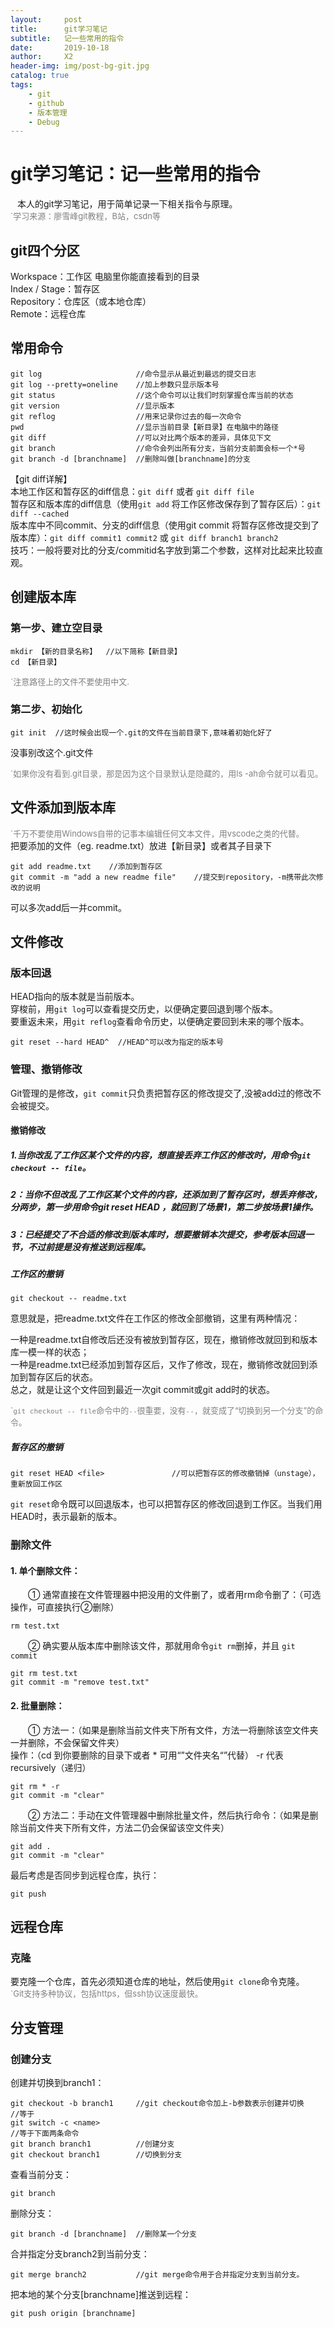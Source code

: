 ```yaml
---
layout:     post
title:      git学习笔记
subtitle:   记一些常用的指令
date:       2019-10-18
author:     X2
header-img: img/post-bg-git.jpg
catalog: true
tags:
    - git
    - github
    - 版本管理
    - Debug
---
```








# git学习笔记：记一些常用的指令
&ensp;  本人的git学习笔记，用于简单记录一下相关指令与原理。  
<font color=grey size=2>`学习来源：廖雪峰git教程，B站，csdn等</font>  
## git四个分区
Workspace：工作区  电脑里你能直接看到的目录   
Index / Stage：暂存区  
Repository：仓库区（或本地仓库）   
Remote：远程仓库  
## 常用命令  

	git log						//命令显示从最近到最远的提交日志
	git log --pretty=oneline	//加上参数只显示版本号
	git status					//这个命令可以让我们时刻掌握仓库当前的状态
	git version					//显示版本
	git reflog    				//用来记录你过去的每一次命令
	pwd  						//显示当前目录【新目录】在电脑中的路径
	git diff 					//可以对比两个版本的差异，具体见下文
	git branch					//命令会列出所有分支，当前分支前面会标一个*号
	git branch -d [branchname]	//删除叫做[branchname]的分支

【git diff详解】  
本地工作区和暂存区的diff信息：`git diff` 或者 `git diff file`    
暂存区和版本库的diff信息（使用`git add` 将工作区修改保存到了暂存区后）：`git diff --cached`  
版本库中不同commit、分支的diff信息（使用git commit 将暂存区修改提交到了版本库）：`git diff commit1 commit2` 或 `git diff branch1 branch2`  
技巧：一般将要对比的分支/commitid名字放到第二个参数，这样对比起来比较直观。  

## 创建版本库
### 第一步、建立空目录
    mkdir 【新的目录名称】  //以下简称【新目录】
	cd 【新目录】

<font color=grey size=2>`注意路径上的文件不要使用中文.</font>  


### 第二步、初始化
	git init  //这时候会出现一个.git的文件在当前目录下,意味着初始化好了
没事别改这个.git文件  
  
<font color=grey size=2>`如果你没有看到.git目录，那是因为这个目录默认是隐藏的，用ls -ah命令就可以看见。</font>

## 文件添加到版本库
<font color=grey size=2>`千万不要使用Windows自带的记事本编辑任何文本文件，用vscode之类的代替。  </font>  
把要添加的文件（eg. readme.txt）放进【新目录】或者其子目录下  

	git add readme.txt    //添加到暂存区
	git commit -m "add a new readme file"    //提交到repository，-m携带此次修改的说明

可以多次add后一并commit。

## 文件修改
### 版本回退
HEAD指向的版本就是当前版本。  
穿梭前，用`git log`可以查看提交历史，以便确定要回退到哪个版本。  
要重返未来，用`git reflog`查看命令历史，以便确定要回到未来的哪个版本。  

	git reset --hard HEAD^  //HEAD^可以改为指定的版本号  

### 管理、撤销修改
Git管理的是修改，`git commit`只负责把暂存区的修改提交了,没被add过的修改不会被提交。  
#### 撤销修改
##### 1.当你改乱了工作区某个文件的内容，想直接丢弃工作区的修改时，用命令`git checkout -- file`。

##### 2：当你不但改乱了工作区某个文件的内容，还添加到了暂存区时，想丢弃修改，分两步，第一步用命令git reset HEAD <file>，就回到了场景1，第二步按场景1操作。

##### 3：已经提交了不合适的修改到版本库时，想要撤销本次提交，参考版本回退一节，不过前提是没有推送到远程库。
##### 工作区的撤销  
	git checkout -- readme.txt
意思就是，把readme.txt文件在工作区的修改全部撤销，这里有两种情况：

一种是readme.txt自修改后还没有被放到暂存区，现在，撤销修改就回到和版本库一模一样的状态；  
一种是readme.txt已经添加到暂存区后，又作了修改，现在，撤销修改就回到添加到暂存区后的状态。  
总之，就是让这个文件回到最近一次git commit或git add时的状态。    

<font color=grey size=2>\``git checkout -- file`命令中的`--`很重要，没有`--`，就变成了“切换到另一个分支”的命令。</font>  
##### 暂存区的撤销  
	git reset HEAD <file>				//可以把暂存区的修改撤销掉（unstage），重新放回工作区
`git reset`命令既可以回退版本，也可以把暂存区的修改回退到工作区。当我们用HEAD时，表示最新的版本。  
### 删除文件
#### 1. 单个删除文件：

　　① 通常直接在文件管理器中把没用的文件删了，或者用rm命令删了：（可选操作，可直接执行②删除）  

	rm test.txt
　　② 确实要从版本库中删除该文件，那就用命令`git rm`删掉，并且 `git commit ` 

	git rm test.txt 
	git commit -m "remove test.txt"
#### 2. 批量删除：

　　① 方法一：（如果是删除当前文件夹下所有文件，方法一将删除该空文件夹一并删除，不会保留文件夹）    
操作：（cd 到你要删除的目录下或者 * 可用“”文件夹名“”代替）  -r 代表 recursively（递归）  

	git rm * -r
	git commit -m "clear"  
　　② 方法二：手动在文件管理器中删除批量文件，然后执行命令：（如果是删除当前文件夹下所有文件，方法二仍会保留该空文件夹）  

	git add .
	git commit -m "clear"
最后考虑是否同步到远程仓库，执行：  

	git push

## 远程仓库
### 克隆
要克隆一个仓库，首先必须知道仓库的地址，然后使用`git clone`命令克隆。  
<font color=grey size=2>`Git支持多种协议，包括https，但ssh协议速度最快。</font>  
## 分支管理
### 创建分支
创建并切换到branch1：  

	git checkout -b branch1		//git checkout命令加上-b参数表示创建并切换
	//等于
	git switch -c <name>
	//等于下面两条命令
	git branch branch1  		//创建分支
	git checkout branch1		//切换到分支
查看当前分支：

	git branch
删除分支：  
	
	git branch -d [branchname]	//删除某一个分支
合并指定分支branch2到当前分支：

	git merge branch2			//git merge命令用于合并指定分支到当前分支。
把本地的某个分支[branchname]推送到远程：

	git push origin [branchname]